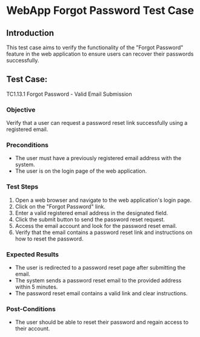 # WebApp Forgot Password Test Case

## Introduction

This test case aims to verify the functionality of the "Forgot Password" feature in the web application to ensure users can recover their passwords successfully.

## Test Case:

TC1.13.1 Forgot Password - Valid Email Submission

### Objective

Verify that a user can request a password reset link successfully using a registered email.

### Preconditions

- The user must have a previously registered email address with the system.
- The user is on the login page of the web application.

### Test Steps

1. Open a web browser and navigate to the web application's login page.
2. Click on the "Forgot Password" link.
3. Enter a valid registered email address in the designated field.
4. Click the submit button to send the password reset request.
5. Access the email account and look for the password reset email.
6. Verify that the email contains a password reset link and instructions on how to reset the password.

### Expected Results

- The user is redirected to a password reset page after submitting the email.
- The system sends a password reset email to the provided address within 5 minutes.
- The password reset email contains a valid link and clear instructions.

### Post-Conditions

- The user should be able to reset their password and regain access to their account.
